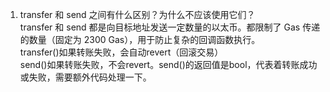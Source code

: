 1. transfer 和 send 之间有什么区别？为什么不应该使用它们？  
   transfer 和 send 都是向目标地址发送一定数量的以太币。都限制了 Gas 传递的数量（固定为 2300 Gas），用于防止复杂的回调函数执行。  
   transfer()如果转账失败，会自动revert（回滚交易）  
   send()如果转账失败，不会revert。send()的返回值是bool，代表着转账成功或失败，需要额外代码处理一下。  

